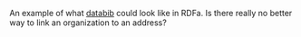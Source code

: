 An example of what [databib](http://databib.lib.purdue.edu/) could look like in
RDFa. Is there really no better way to link an organization to an address?
